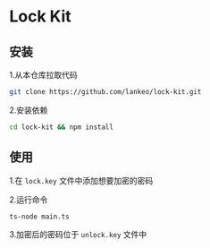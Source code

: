 # Lock Kit

## 安装
1.从本仓库拉取代码
```bash
git clone https://github.com/lankeo/lock-kit.git
```
2.安装依赖
```bash
cd lock-kit && npm install
```

## 使用

1.在 `lock.key` 文件中添加想要加密的密码

2.运行命令

```bash
ts-node main.ts
```

3.加密后的密码位于 `unlock.key` 文件中
